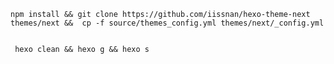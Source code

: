 ````shell
npm install && git clone https://github.com/iissnan/hexo-theme-next themes/next &&  cp -f source/themes_config.yml themes/next/_config.yml


````


````shell
 hexo clean && hexo g && hexo s
````
